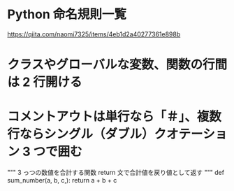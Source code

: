 # Python 命名規則一覧
https://qiita.com/naomi7325/items/4eb1d2a40277361e898b

# クラスやグローバルな変数、関数の行間は 2 行開ける

# コメントアウトは単行なら「＃」、複数行ならシングル（ダブル）クオテーション 3 つで囲む

"""
3 っつの数値を合計する関数
return 文で合計値を戻り値として返す
"""
def sum_number(a, b, c,):
return a + b + c
